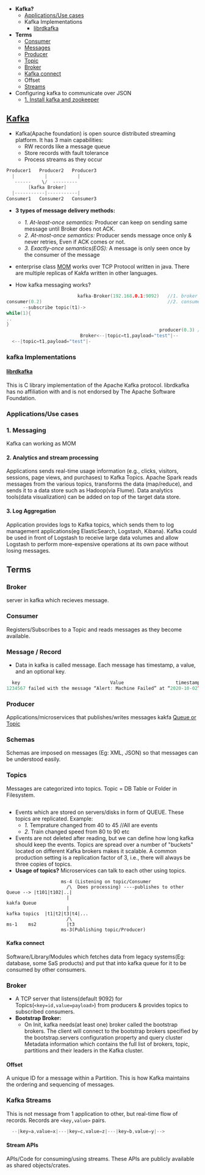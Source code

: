 - **Kafka?**
  - [Applications/Use cases](#uc)
  - Kafka Implementations
    - [librdkafka](#lrdk)
- **Terms** 
  - [Consumer](#con)
  - [Messages](#msg)
  - [Producer](#pr)
  - [Topic](#tp)
  - [Broker](#br)
  - [Kafka connect](#kc)
  - Offset
  - [Streams](#st)
- Configuring kafka to communicate over JSON
  - [1. Install kafka and zookeeper](#install)

<a name=what></a>
## [Kafka](https://kafka.apache.org/intro)
- Kafka(Apache foundation) is open source distributed streaming platform. It has 3 main capabilities:
  - RW records like a message queue
  - Store records with fault tolerance
  - Process streams as they occur
```c
Producer1   Producer2   Producer3
  |           |           |
   ------    \/  ---------
        [kafka Broker]
  |-----------|-----------|
Consumer1   Consumer2   Consumer3
```
- **3 types of message delivery methods:**
  - _1. At-least-once semantics:_ Producer can keep on sending same message until Broker does not ACK.
  - _2. At-most-once semantics:_ Producer sends message once only & never retries, Even if ACK comes or not.
  - _3. Exactly-once semantics(EOS):_ A message is only seen once by the consumer of the message


- enterprise class [MOM](/System-Design/Concepts/MOM_ESB) works over TCP Protocol written in java. There are multiple replicas of Kakfa written in other languages.
- How kafka messaging works?
```c
                          kafka-Broker(192.168.0.1:9092)   //1. broker starts
consumer(0.2)                                              //2. consumer subscribes to topic
      --subscribe topic(t1)->
while(1){
..
}
                                                        producer(0.3) //3. Producer produces topic
                           Broker<--|topic=t1,payload="test"|--
  <--|topic=t1,payload="test"|-
```

### kafka Implementations
<a name=lrdk></a>
#### [librdkafka](https://github.com/edenhill/librdkafka)
This is C library implementation of the Apache Kafka protocol. librdkafka has no affiliation with and is not endorsed by The Apache Software Foundation.

<a name=uc></a>
### Applications/Use cases
<a name=uc></a>
### 1. Messaging
Kafka can working as MOM

#### 2. Analytics and stream processing
Applications sends real-time usage information (e.g., clicks, visitors, sessions, page views, and purchases) to Kafka Topics. 
Apache Spark reads messages from the various topics, transforms the data (map/reduce), and sends it to a data store such as Hadoop(via Flume). Data analytics tools(data visualization) can be added on top of the target data store.

#### 3. Log Aggregation
Application provides logs to Kafka topics, which sends them to log management applications(eg ElasticSearch, Logstash, Kibana). 
Kafka could be used in front of Logstash to receive large data volumes and allow Logstash to perform more-expensive operations at its own pace without losing messages.

## Terms

<a name=bro></a>
### Broker
server in kafka which recieves message.

<a name=con></a>
### Consumer
Registers/Subscribes to a Topic and reads messages as they become available.

<a name=msg></a>
### Message / Record
- Data in kafka is called message. Each message has timestamp, a value, and an optional key.
```c
  key                                 Value                   timestamp
1234567 failed with the message “Alert: Machine Failed” at “2020-10-02T10:34:11.654Z”
```

<a name=pr></a>
### Producer
Applications/microservices that publishes/writes messages kakfa [Queue or Topic](#tp)

<a name=sch></a>
### Schemas
Schemas are imposed on messages (Eg: XML, JSON) so that messages can be understood easily.

<a name=top></a>
### Topics
Messages are categorized into topics. Topic = DB Table or Folder in Filesystem.
```c
```
- Events which are stored on servers/disks in form of QUEUE. These topics are replicated. Example:
  - _1._ Temprature changed from 40 to 45   //All are events
  - _2._ Train changed speed from 80 to 90 etc
- Events are not deleted after reading, but we can define how long kafka should keep the events. Topics are spread over a number of "buckets" located on different Kafka brokers makes it scalable. A common production setting is a replication factor of 3, i.e., there will always be three copies of topics. 
- **Usage of topics?** Microservices can talk to each other using topics.
```
                    ms-4 (Listening on topic/Consumer
                      /\  Does processing) ----publishes to other Queue --> |t101|t102|..|
                      |                                                     kakfa Queue
                      |
kafka topics  |t1|t2|t3|t4|...
                      /\
ms-1    ms2           |t3
                    ms-3(Publishing topic/Producer)
```

<a name=kc></a>
#### Kafka connect
Software/Library/Modules which fetches data from legacy systems(Eg: database, some SaS products) and put that into kafka queue for it to be consumed by other consumers.

<a name=br></a>
### Broker 
- A TCP server that listens(default 9092) for Topics(`<key=id,value=payload>`) from producers & provides topics to subscribed consumers.
- **Bootstrap Broker:**
  - On Init, kafka needs(at least one) broker called the bootstrap brokers. The client will connect to the bootstrap brokers specified by the bootstrap.servers configuration property and query cluster Metadata information which contains the full list of brokers, topic, partitions and their leaders in the Kafka cluster.

#### Offset 
A unique ID for a message within a Partition. This is how Kafka maintains the ordering and sequencing of messages.

<a name=st></a>
### Kafka Streams
This is not message from 1 application to other, but real-time flow of records. Records are `<key,value>` pairs.
```c
  --|key=a,value=x|---|key=c,value=z|---|key=b,value=y|-->
```
#### Stream APIs
APIs/Code for consuming/using streams. These APIs are publicly available as shared objects/crates.
